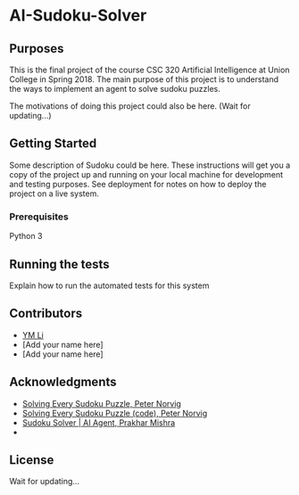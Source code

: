# AI-Sudoku-Solver

## Purposes

This is the final project of the course CSC 320 Artificial Intelligence at Union College in Spring 2018.
The main purpose of this project is to understand the ways to implement an agent to solve sudoku puzzles.


The motivations of doing this project could also be here.
(Wait for updating...)

## Getting Started

Some description of Sudoku could be here.
These instructions will get you a copy of the project up and running on your local machine for development and testing purposes. See deployment for notes on how to deploy the project on a live system.

### Prerequisites

Python 3

## Running the tests

Explain how to run the automated tests for this system

## Contributors

* [YM Li](https://github.com/MonicaLiii)
* [Add your name here]
* [Add your name here]

## Acknowledgments

* [Solving Every Sudoku Puzzle, Peter Norvig](http://www.norvig.com/sudoku.html)
* [Solving Every Sudoku Puzzle (code), Peter Norvig](https://gist.github.com/neilalbrock/894520)
* [Sudoku Solver | AI Agent, Prakhar Mishra](https://medium.com/@pmprakhargenius/sudoku-solver-ai-agent-700897b936c7)
*

## License

Wait for updating...